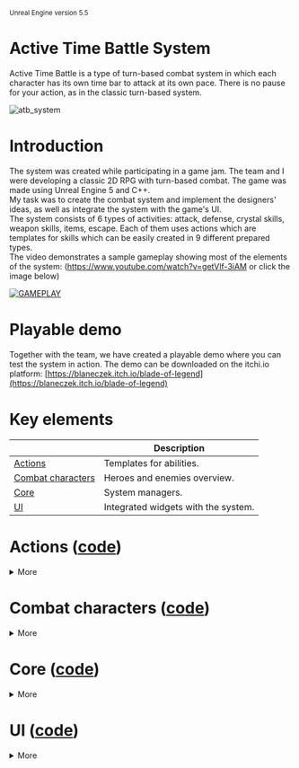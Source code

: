 <sub>Unreal Engine version 5.5</sub>
</br>

# Active Time Battle System
Active Time Battle is a type of turn-based combat system in which each character has its own time bar to attack at its own pace. There is no pause for your action, as in the classic turn-based system.

![atb_system](https://github.com/user-attachments/assets/dd45f40c-6826-458c-b025-c6fe10f13a89)

# Introduction
The system was created while participating in a game jam. The team and I were developing a classic 2D RPG with turn-based combat. The game was made using Unreal Engine 5 and C++. 
</br>My task was to create the combat system and implement the designers' ideas, as well as integrate the system with the game's UI. 
</br>The system consists of 6 types of activities: attack, defense, crystal skills, weapon skills, items, escape. Each of them uses actions which are templates for skills which can be easily created in 9 different prepared types. 
</br>The video demonstrates a sample gameplay showing most of the elements of the system: (https://www.youtube.com/watch?v=getVlf-3iAM or click the image below)

[![GAMEPLAY](https://img.youtube.com/vi/getVlf-3iAM/0.jpg)](https://www.youtube.com/watch?v=getVlf-3iAM)

# Playable demo
Together with the team, we have created a playable demo where you can test the system in action. The demo can be downloaded on the itchi.io platform:
[https://blaneczek.itch.io/blade-of-legend](https://blaneczek.itch.io/blade-of-legend)

# Key elements

|                                                                               | Description                                                     |
|-------------------------------------------------------------------------------|-----------------------------------------------------------------|
| [Actions](#actions-code)                                                      | Templates for abilities.                                        |
| [Combat characters](#combat-characters-code)                                  | Heroes and enemies overview.                                    |
| [Core](#core-code)                                                            | System managers.                                                |
| [UI](#ui-code)                                                                | Integrated widgets with the system.                             |


# Actions ([code](Source/BladeOfLegend/DAWID/CombatSystem/Actions))  
<details>
<summary>More</summary>
</br>	
Actions are used for all activities that characters perform during combat, from using abilities to using items. Each action is a UObject that is created when any activity is performed. There are 9 types of actions that determine how an activity will be performed: </br>
  
<img src="https://github.com/user-attachments/assets/b5b246d9-91e8-4e83-b154-97bad793ce8a" width="800">

</br>**Default:** an action that is used on the character who performs it, such as using items or the Defense ability.
</br>![default](https://github.com/user-attachments/assets/484e87a2-7d96-4baa-95b8-bdd5fe2d6283)

</br>**Default Melee/Range:** an action that is used on another character, such as using the default attack ability. In Melee the character runs to the target, in Range the character sends a projectile to the target.
</br>![defaultmelee (2)](https://github.com/user-attachments/assets/0d04fef0-a954-4523-b9d2-9200ec76cbcc) ![defaultrange](https://github.com/user-attachments/assets/164f3493-a458-4238-82b7-2ebbe9076a64)

</br>**Multiple Default Melee/Range:** an action used on multiple characters.
</br>![multiplemelee](https://github.com/user-attachments/assets/09b024bf-3aff-41e6-a9f8-e5e1918bba53) ![multiplerange](https://github.com/user-attachments/assets/c3113ccd-f273-4f6e-bf90-87cfaa36e45a)

</br>**Bounce Range:** a special action that sends a single projectile that bounces between multiple characters.
</br>![bounce](https://github.com/user-attachments/assets/12ae90be-cd0a-471c-9056-d5cf5d9f340e)

</br>**Column Melee:** a special action in which one column of slots is selected and the character performs the ability on every character in that column
</br>![column](https://github.com/user-attachments/assets/c34676cb-2964-4aa4-8fed-5843c80b5c93)

</br>**Whole Team In Place:** a special action in which the ability is used on all enemies without projectiles or having to walk up to them..
</br>![wholeteam](https://github.com/user-attachments/assets/249a9654-e3ab-4c3c-ab6d-9b360492294f)

</br>**Summon:** a special action that allows you to summon new characters to slots.
</br>![summon](https://github.com/user-attachments/assets/096a0d5e-dcf4-4a06-b8e0-a25141f1518f)

</br>Let's take a look at how this works. For example, the player selects **Attack**, selects the enemy character, and then the proper UObject is created. An action of type **DefaultMelee** is used for this purpose. The character's default attack is created in Blueprint, which inherits from the **DefaultMeleeAction** class. This way designers can easily create abilities in Blueprints, set all the necessary data and calculate damage or other effects. </br> 

<img src="https://github.com/user-attachments/assets/5f530f65-0e81-433f-a5ac-ebcfae6f0f37" width="1000">

</br>Actions are managed by **BLActionComponent**, which is added to Characters. In this component, the correct action type is first created in the **CreateAction** function based on **ActionData.Type**. Then the **OnCreateAction** function of the newly created UObject is called.

```c++
void UBLActionComponent::CreateAction(const FVector& OwnerSlotLocation, const TArray<ABLCombatSlot*>& Targets, const FCombatActionData& ActionData, AActor* CombatManagerActor)
{
	ABLCombatCharacter* OwnerChar = Cast<ABLCombatCharacter>(GetOwner());
	if (!OwnerChar)
	{
		EndAction(true);
		return;
	}

	SlotLocation = OwnerSlotLocation;
	TargetSlots = Targets;

	switch (ActionData.Type)
	{
		case ECombatActionType::ATTACK:
		{
			if (!AttackActions.IsValidIndex(ActionData.Index))
			{
				break;
			}

			CurrentAction = NewObject<UBLAction>(this, AttackActions[ActionData.Index].LoadSynchronous());
			if (CurrentAction)
			{
				CurrentAction->OnCreateAction(this, OwnerChar, CombatManagerActor);
			}
			else
			{
				break;
			}
			return;
		}
  .
  .
  .
```

</br>The **ActivateAction** function is then called in the Action object. Each action type has its own implementation of this function. The action we chose earlier is of type **DefaultMeleeAction**. There we return to the ActionComponent and call the **DefaultMeleeAction** function. 

```c++
void UBLAction::OnCreateAction(UBLActionComponent* OwnerComponent, ABLCombatCharacter* Owner, AActor* InCombatManager)
{
	if (OwnerComponent && Owner)
	{
		CombatManager = InCombatManager;
		OwnerChar = Owner;

		ActivateAction(OwnerComponent);

		if (TurnsCost > 0)
		{
			OwnerChar->StartActionTurnsCooldown(TurnsCost);
		}
	}
}
```

```c++
void UBLDefaultMeleeAction::ActivateAction(UBLActionComponent* OwnerComponent)
{
	if (OwnerComponent && IsValid(OwnerChar))
	{
		OwnerComponent->DefaultMeleeAction();

		OwnerChar->SetCurrentME(FMath::Clamp((OwnerChar->GetCurrentME() - MECost), 0.f, OwnerChar->GetMaxME()));
	}
}
```

</br>**ActionComponent** manages all the action flows. In our example, the **DefaultMeleeAction** function is called, which calculates the location where our character needs to move and sends it there.

```c++
/** Action is executing in place, target is the owner. */
	void DefaultAction();

	/** Character runs up to the target and executes action. */
	void DefaultMeleeAction();

	/** Character creates a projectile that flies to the target and executes action. */
	void DefaultRangeAction(const TSubclassOf<ABLRangeProjectile>& ProjectileClass, UPaperFlipbook* ProjectileSprite);

	/** Character runs up to the targets one by one and executes action for every target .*/
	void MultipleDefaultMeleeAction();

	/** Character creates multiple projectiles that fly to the targets and execute action. */
	void MultipleDefaultRangeAction(TSubclassOf<ABLRangeProjectile> ProjectileClass, UPaperFlipbook* ProjectileSprite);

	/** Character runs up to the column and executes an action for every target in column. */
	void ColumnMeleeAction();

	/** Character creates a single projectile that travels through multiple targets. */
	void BounceRangeAction(const TSubclassOf<ABLRangeProjectile>& ProjectileClass, UPaperFlipbook* ProjectileSprite);

	/** Character in place executes an action for each target. */
	void MultipleInPlaceAction(const TSubclassOf<APaperZDCharacter>& EffectClass);
```

```c++
void UBLActionComponent::DefaultMeleeAction()
{
	if (!IsValid(AIC) || !TargetSlots.IsValidIndex(0) || !IsValid(TargetSlots[0]))
	{
		EndAction();
		return;
	}

	AIC->GetPathFollowingComponent()->OnRequestFinished.AddUObject(this, &UBLActionComponent::ReachedActionDestination);
	const FVector& Location = TargetSlots[0]->GetCharacter()->GetActorLocation() + (TargetSlots[0]->GetCharacter()->GetActorForwardVector() * 40);
	AIC->MoveToLocation(Location, 5.f);
}
```

</br>When a character reaches the target point, an action is executed (an animation is played, damage is dealt, etc.), and then the characters return to their location.

```c++
void UBLActionComponent::ReachedActionDestination(FAIRequestID RequestID, const FPathFollowingResult& Result)
{
	if (!IsValid(AIC) || !IsValid(CurrentAction))
	{
		AIC->MoveToLocation(SlotLocation, 5.f);
		EndAction();
		return;
	}

	AIC->GetPathFollowingComponent()->OnRequestFinished.RemoveAll(this);
	AIC->GetPathFollowingComponent()->OnRequestFinished.AddUObject(this, &UBLActionComponent::ReachedSlotLocation);

	CurrentAction->OnEndExecution.BindWeakLambda(this, [this]() { AIC->MoveToLocation(SlotLocation, 5.f); });
	CurrentAction->ExecuteAction(TargetSlots);
}
```

```c++
void UBLDefaultMeleeAction::ExecuteAction(const TArray<ABLCombatSlot*>& Targets)
{
	if (!IsValid(OwnerChar) || !Targets.IsValidIndex(0) || !Targets[0])
	{
		OnEndExecution.ExecuteIfBound();
		return;
	}

	if (IsValid(ActionAnim))
	{
		FZDOnAnimationOverrideEndSignature EndAnimDel;
		EndAnimDel.BindWeakLambda(this, [this](bool bResult) { OnEndExecution.ExecuteIfBound(); });
		OwnerChar->GetAnimationComponent()->GetAnimInstance()->PlayAnimationOverride(ActionAnim, "DefaultSlot", 1.f, 0.0f, EndAnimDel);
		ActionCalculations(Targets[0], CombatManager);
	}
	else
	{
		ActionCalculations(Targets[0], CombatManager);
		OnEndExecution.ExecuteIfBound();
	}
}
```

<br>
</details>

# Combat characters ([code](Source/BladeOfLegend/DAWID/CombatSystem/Characters)) 
<details>
<summary>More</summary>
	
</br>**Combat characters** are heroes and enemies used during combat. They contain all the necessary data, such as character attributes and possessed actions, as well as functions responsible for calculating damage and other effects.

```c++
float ABLCombatCharacter::CalculateElementsMultipliers(ECombatElementType DamageElementType, ECombatElementType CharacterElementType, bool& OutIsHeal)
{ 
	OutIsHeal = false;

	TArray<TArray<float>> ElementsTable = {
	  // AttackType
	  //   FIRE     WATER   EARTH   WIND    ICE    THUNDER  ACID    DARK    WHITE   NONE       TargetType
		{1.0f,   2.0f,   1.0f,   1.0f,   1.5f,   1.0f,   1.0f,   1.5f,   1.0f,   1.0f},  // FIRE   
		{2.0f,   1.0f,   1.0f,   1.0f,   1.5f,   4.0f,   0.75f,  1.0f,   1.5f,   1.0f},  // WATER
		{1.0f,   1.0f,   1.0f,   2.0f,   1.0f,   0.0f,   4.0f,   1.5f,   1.0f,   1.0f},  // EARTH
		{1.0f,   1.0f,   2.0f,   1.0f,   1.0f,   4.0f,   1.0f,   1.0f,   1.5f,   1.0f},  // WIND
		{1.5f,   0.75f,  1.0f,   1.0f,   1.0f,   0.75f,  1.0f,   1.5f,   1.0f,   1.0f},  // ICE
		{1.0f,   0.0f,   4.0f,   0.0f,   1.5f,   1.0f,   1.0f,   1.0f,   1.5f,   1.0f},  // THUNDER
		{1.0f,   1.5f,   0.0f,   1.0f,   1.0f,   1.0f,   1.0f,   1.5f,   1.0f,   1.0f},  // ACID
		{0.0f,   1.0f,   0.0f,   1.0f,   0.0f,   1.0f,   0.0f,   1.0f,   2.0f,   0.0f},  // DARK
		{1.0f,   0.0f,   1.0f,   0.0f,   1.0f,   0.0f,   1.0f,   2.0f,   1.0f,   0.0f},  // WHITE
		{1.0f,   1.0f,   1.0f,   1.0f,   1.0f,   1.0f,   1.0f,   1.0f,   1.0f,   1.0f}   // NONE
	};

	const int32 AttackElementIndex = static_cast<int32>(DamageElementType);
	const int32 TargetElementIndex = static_cast<int32>(CharacterElementType);

	const float Multiplier = ElementsTable[TargetElementIndex][AttackElementIndex];

	// If Attack and Target Element is the same, damage will be converted to healing (except NONE NONE)
	if (AttackElementIndex == TargetElementIndex && AttackElementIndex != ElementsTable.Num() - 1)
	{
		OutIsHeal = true;
		return Multiplier;
	}
	else
	{
		return Multiplier;
	}
}
```

```c++
void ABLCombatCharacter::HandleDamageHit(ABLCombatCharacter* Attacker, float Damage, float DMGMultiplier, ECombatElementType DamageElementType, bool bMagicalAction)
{
	// Only if action is physical
	if (!bMagicalAction)
	{
		// If it draws DODGE, character will not take any damage or heal
		const int32 DodgeChance = FMath::RandRange(1, 100);
		if (DodgeChance <= CurrentDodge)
		{
			DisplayTextDMG(0, false, DamageElementType, true);
			return;
		}
	}
	
	if (bMagicalAction && bMagicImmunity)
	{
		DisplayTextDMG(0, false, DamageElementType, false);
		return;
	}

	// If it draws Pierce, Defense is reduced by half
	const int32 PierceChance = FMath::RandRange(1, 100);
	const float NewDefense = PierceChance <= BaseData.Pierce ? CurrentDefense / 2 : CurrentDefense;

	// 10 def decreases dmg by 5%
	float DMGValue = (Damage * DMGMultiplier) * (1.f - ((NewDefense / 1000) * 5));

	// If attack is physical and Attacker has Poisoning status, dmg is decreased by 20%
	if (!bMagicalAction && Attacker && Attacker->StatusesComponent->Statuses.Contains(ECombatStatusType::POISONING))
	{
		// Clamp because Defense can be higher than Damage, so that Damage is not negative
		DMGValue = FMath::Clamp(FMath::RoundHalfFromZero(DMGValue * 0.8f), 0, FMath::RoundHalfFromZero(DMGValue));
	}
	else
	{
		DMGValue = FMath::Clamp(FMath::RoundHalfFromZero(DMGValue), 0, FMath::RoundHalfFromZero(DMGValue));
	}

	// Sets character HP between 0 and MaxHP
	CurrentHP = FMath::Clamp((CurrentHP - DMGValue), 0, BaseData.MaxHP);

	DisplayTextDMG(DMGValue, false, DamageElementType);
	OnHealthUpdate.ExecuteIfBound();

	if (BaseData.TakeDMGAnim && GetAnimInstance() && !bDefendIdle)
	{
		GetAnimationComponent()->GetAnimInstance()->PlayAnimationOverride(BaseData.TakeDMGAnim);
	}
}
```


</details>

# Core ([code](Source/BladeOfLegend/DAWID/CombatSystem/Core)) 
<details>
<summary>More</summary>
	
</br>There are two key elements: **Combat Slots** and **Combat Manager**. 
</br>
</br>**Combat slots** are actors with collision boxes placed on the level where combat characters are located. Each character is assigned to a slot. The player can interact with the assigned slots using the mouse. When the player hovers over or clicks on a slot, an arrow of a different color appears. Slots are used to select heroes and enemies by the player.
	
<img src="https://github.com/user-attachments/assets/74257afa-30b0-41d6-abfa-187f43de648c" width="415"> ![slotsgif](https://github.com/user-attachments/assets/74bc39c9-28da-4318-87d1-637c773c6a39)

</br>**Combat Manager** is the main part of the system that manages gameplay, and also UI elements. We can break it down into 3 parts (Player, Enemies and General) and describe the most important functions.
</br></br>**Player:** The manager spawns all heroes with the appropriate data and handles clicking on slots when the player performs an action. Then, when the action is used, it processes it further, adding it to the queue.

```c++
void ABLCombatManager::SetPlayerTeam()
{
	UBLGameInstance* GI = Cast<UBLGameInstance>(GetGameInstance());	
	if (!GI || !IsValid(Widget))
	{
		return;
	}

	for (int32 Index = 0; Index < FMath::Clamp(GI->SaveGameData.HeroesData.Heroes.Num(), 0, 5); ++Index)
	{
		const FCombatCharData& CharBaseData = GI->CalculateBaseCombatData(Index);
		if (PlayerTeam[Index])
		{
			PlayerTeam[Index]->SpawnHero(CharBaseData, GI->SaveGameData.HeroesData.Heroes[Index].CombatActions, GI->CombatData.bSneakAttack);
			GI->CombatData.bSneakAttack ? Widget->AddHero(PlayerTeam[Index]->GetIndex(), CharBaseData, true)
										: Widget->AddHero(PlayerTeam[Index]->GetIndex(), CharBaseData, false);
			Widget->AddHeroActions(PlayerTeam[Index]->GetIndex(), CharBaseData, GI->SaveGameData.HeroesData.Heroes[Index].CombatActions, GI->CombatData.bCanRunAway);
		}
	}
}
```

```c++
void ABLCombatManager::HandleSlotClicked(AActor* Slot)
{
	if (CurrentActionType == ECombatActionType::NONE)
	{
		return;
	}
	
	ABLCombatSlot* CurrentSlot = Cast<ABLCombatSlot>(Slot);
	if (!CurrentSlot || !CurrentSlot->IsActive())
	{
		return;
	}

	// If the player doesn't have enough ME for an action, display the widget.
	if (IsValid(Widget) && CurrentActionData.MECost > CurrentPlayerSlot->GetCharacter()->GetCurrentME())
	{
		Widget->ActivateNotEnoughME();
		return;
	}

	switch (CurrentActionData.Flow) 
	{
		case ECombatActionFlow::DEFAULT:
		{
			if (CurrentSlot == CurrentPlayerSlot)
			{
				ChooseTargetSlot(CurrentSlot);
				break;
			}
			return;
		}
		case ECombatActionFlow::DEFAULT_MELEE:
		case ECombatActionFlow::DEFAULT_RANGE:
		case ECombatActionFlow::MULTIPLE_MELEE:
		case ECombatActionFlow::MULTIPLE_RANGE:
		{
			if (CurrentSlot->IsEnemy())
			{
				ChooseTargetSlot(CurrentSlot);
				if (CurrentTargetsSlots.Num() >= CurrentActionData.TargetsNum)
				{
					break;
				}
			}
			return;	
		}
		case ECombatActionFlow::COLUMN_MELEE:
		{
			if (CurrentSlot->IsEnemy())
			{
				int32 IndexStart = 0;
				int32 IndexEnd = 0;
				// 1. column
				if (CurrentSlot->GetIndex() <= 3)
				{
					IndexStart = 0;
					IndexEnd = 3;
				}
				// 2. column
				else if (CurrentSlot->GetIndex() >= 4 && CurrentSlot->GetIndex() <= 7)
				{
					IndexStart = 4;
					IndexEnd = 7;
				}
				// 3. column
				else
				{
					IndexStart = 8;
					IndexEnd = 11;
				}

				for (IndexStart; IndexStart <= IndexEnd; ++IndexStart)
				{
					if (EnemyTeam[IndexStart] && EnemyTeam[IndexStart]->IsActive())
					{
						ChooseTargetSlot(EnemyTeam[IndexStart]);
					}
				}
				break;
			}
			return;				
		}
		case ECombatActionFlow::BOUNCE_RANGE:
		{
			if (CurrentSlot->IsEnemy())
			{
				ChooseTargetSlot(CurrentSlot);
				if (CurrentActionData.TargetsNum == 1)
				{
					break;
				}

				// Projectiles cannot bounce 2 times in a row on the same target
				int32 DisabledIndex = CurrentSlot->GetIndex();
				for (int32 Index = 0; Index < CurrentActionData.TargetsNum - 1; ++Index)
				{
					TArray<int32> AvailableIndexes;
					for (const auto& EnemySlot : EnemyTeam)
					{
						if (EnemySlot && EnemySlot->IsActive() && EnemySlot->GetIndex() != DisabledIndex)
						{
							AvailableIndexes.Add(EnemySlot->GetIndex());
						}
					}

					if (AvailableIndexes.IsEmpty())
					{
						break; 
					}

					const int32 RandomIndex = FMath::RandRange(0, AvailableIndexes.Num() - 1);						
					CurrentTargetsSlots.Add(EnemyTeam[AvailableIndexes[RandomIndex]]);
					DisabledIndex = AvailableIndexes[RandomIndex];
				}
				break;
			}
			return;
		}
		case ECombatActionFlow::WHOLE_TEAM_IN_PLACE:
		{
			if (CurrentSlot->IsEnemy())
			{	
				for (const auto& EnemySlot : EnemyTeam)
				{
					if (EnemySlot && EnemySlot->IsActive())
					{
						ChooseTargetSlot(EnemySlot);
					}
				}
				break;
			}
			return;
		}
		default:
		{
			return;
		}
	}

	ProcessPlayerAction();
}
```

```c++
void ABLCombatManager::ProcessPlayerAction()
{
	if (!IsValid(Widget) || !IsValid(CurrentPlayerSlot))
	{
		return;
	}

	AddActionToQueue(CurrentPlayerSlot, CurrentTargetsSlots, CurrentActionData, false);
	CurrentPlayerSlot->bCanDoAction = false;
	CurrentActionType = ECombatActionType::NONE;

	Widget->ResetHeroCooldownBar(CurrentPlayerSlot->GetIndex());

	ClearPlayerSlot();
	ChooseAvailablePlayerSlot();

	FTimerHandle ClearTargetDelay;
	FTimerDelegate ClearTargetDel;
	ClearTargetDel.BindUObject(this, &ABLCombatManager::ClearTargetsSlots);
	GetWorld()->GetTimerManager().SetTimer(ClearTargetDelay, ClearTargetDel, 1.f, false);
}
```

</br>**Enemies:** The manager spawns all enemies with the appropriate data and handles their actions.

```c++
oid ABLCombatManager::HandleEnemyAction(ABLCombatSlot* EnemySlot, FCombatActionData&& ActionData)
{
	TArray<int32> ActiveSlots;
	for (const auto& Slot : PlayerTeam)
	{
		if (Slot && Slot->IsActive())
		{
			ActiveSlots.Add(Slot->GetIndex());
		}
	}

	if (ActiveSlots.IsEmpty())
	{
		return;
	}

	TArray<ABLCombatSlot*> Targets;

	switch (ActionData.Flow)
	{
		case ECombatActionFlow::DEFAULT:
		{
			Targets.Add(EnemySlot);
			break;
		}
		case ECombatActionFlow::DEFAULT_MELEE:
		case ECombatActionFlow::DEFAULT_RANGE:
		case ECombatActionFlow::MULTIPLE_MELEE:
		case ECombatActionFlow::MULTIPLE_RANGE:
		{
			for (int32 Index = 0; Index < ActionData.TargetsNum; ++Index)
			{
				const int32 RandomIndex = FMath::RandRange(0, ActiveSlots.Num() - 1);
				Targets.Add(PlayerTeam[ActiveSlots[RandomIndex]]);
			}
			break;		
		}
		case ECombatActionFlow::BOUNCE_RANGE:
		{
			int32 RandomIndex = FMath::RandRange(0, ActiveSlots.Num() - 1);
			Targets.Add(PlayerTeam[ActiveSlots[RandomIndex]]);
			int32 DisabledIndex = ActiveSlots[RandomIndex];

			for (int32 Index = 0; Index < ActionData.TargetsNum - 1; ++Index)
			{
				TArray<int32> AvailableIndexes;
				for (const auto& ActiveIndex : ActiveSlots)
				{
					if (ActiveIndex != DisabledIndex)
					{
						AvailableIndexes.Add(ActiveIndex);
					}
				}
				if (AvailableIndexes.IsEmpty())
				{
					break;
				}
				RandomIndex = FMath::RandRange(0, AvailableIndexes.Num() - 1);
				Targets.Add(PlayerTeam[AvailableIndexes[RandomIndex]]);
				DisabledIndex = AvailableIndexes[RandomIndex];
			}
			break;
		}
		case ECombatActionFlow::SUMMON_ALLIES:
		{
			TArray<int32> AvailableSlotsIndex;
			for (const auto& Slot : EnemyTeam)
			{
				// not active because we are summoning in free slots
				if (Slot && !Slot->IsActive() && Slot != EnemySlot)
				{
					AvailableSlotsIndex.Add(Slot->GetIndex());
				}
			}

			if (AvailableSlotsIndex.IsEmpty())
			{
				Targets.Add(FindNewTargetSlot(true));
				ActionData = FCombatActionData(ECombatActionType::ATTACK, ECombatActionFlow::DEFAULT_MELEE, 0);
				break;
			}

			for (int32 Index = 0; Index < ActionData.TargetsNum; ++Index)
			{
				if (AvailableSlotsIndex.IsEmpty())
				{
					break;
				}
				const int32 RandomIndex = FMath::RandRange(0, AvailableSlotsIndex.Num() - 1);
				Targets.Add(EnemyTeam[AvailableSlotsIndex[RandomIndex]]);
				AvailableSlotsIndex.RemoveAt(RandomIndex);
			}
			break;
		}
		case ECombatActionFlow::KILL_ALLIES:
		{
			TArray<int32> AvailableSlotsIndex;
			for (auto& Slot : EnemyTeam)
			{
				if (Slot && Slot->IsActive() && Slot != EnemySlot)
				{
					AvailableSlotsIndex.Add(Slot->GetIndex());
				}
			}

			if (AvailableSlotsIndex.IsEmpty())
			{
				Targets.Add(FindNewTargetSlot(true));
				ActionData = FCombatActionData(ECombatActionType::ATTACK, ECombatActionFlow::DEFAULT_MELEE, 0);
				break;
			}

			const int32 Random = FMath::RandRange(1, ActionData.TargetsNum);
			for (int32 Index = 0; Index < Random; ++Index)
			{
				if (AvailableSlotsIndex.IsEmpty())
				{
					break;
				}
				const int32 RandomIndex = FMath::RandRange(0, AvailableSlotsIndex.Num() - 1);
				Targets.Add(EnemyTeam[AvailableSlotsIndex[RandomIndex]]);
				AvailableSlotsIndex.RemoveAt(RandomIndex);
			}
			break;
		}
		case ECombatActionFlow::WHOLE_TEAM_IN_PLACE:
		{
			for (const auto& Slot : PlayerTeam)
			{
				if (Slot && Slot->IsActive())
				{
					Targets.Add(Slot);
				}
			}
			break;
		}
		default:
		{
			return;
		}
		
	}

	AddActionToQueue(EnemySlot, Targets, ActionData, true);
}
```

</br>**General:** The queue stores all used actions. The manager calls the queue function every 0.5 seconds and checks if no action is currently being executed. If so, it stops all cooldown bars and executes the current action. This allows actions to be queued and executed in a proper time.

```c++
void ABLCombatManager::HandleActionsQueue()
{
	// Do nothing if other action is currently performed. 
	if (bAction || ActionQueue.IsEmpty())
	{
		return;
	}

	// Delete action from queue if owner is not active (dead).
	if (!IsValid(ActionQueue[0].OwnerSlot) || !ActionQueue[0].OwnerSlot->IsActive())
	{
		ActionQueue.RemoveAt(0);
		bAction = false;
		return;
	}
		
	// If it's not summon allies type of action, check if all targets are active (alive). If not, find new active target.
	if (ActionQueue[0].ActionData.Flow != ECombatActionFlow::SUMMON_ALLIES)
	{
		for (int32 Index = ActionQueue[0].TargetsSlots.Num() - 1; Index >= 0; --Index)
		{
			if (ActionQueue[0].TargetsSlots[Index] && !ActionQueue[0].TargetsSlots[Index]->IsActive())
			{
				if (ABLCombatSlot* NewTargetSlot = FindNewTargetSlot(ActionQueue[0].bEnemyAction))
				{
					ActionQueue[0].TargetsSlots[Index] = NewTargetSlot;
				}
				else
				{
					ActionQueue[0].TargetsSlots.RemoveSingle(ActionQueue[0].TargetsSlots[Index]);
				}
			}
		}
	}

	DoAction(ActionQueue[0].OwnerSlot, ActionQueue[0].TargetsSlots, ActionQueue[0].ActionData, ActionQueue[0].bEnemyAction);
	ActionQueue.RemoveAt(0);
}
```

</details>

# UI ([code](Source/BladeOfLegend/CombatSystem/DAWID/UI))
<details>
<summary>More</summary>
	
</br>The player controls the gameplay by interacting with the UI using the mouse. Therefore, it is very important that the UI elements work properly. While the visual elements are done in blueprints, all logic is done entirely in cpp to maintain performance and proper integration with the system.
</br></br>The main panel contains 3 elements: **Enemies Panel** (displays information about enemies, not interactive), **Heroes Panel** (displays information about heroes, by clicking on them we can switch the currently active Hero), **Actions Panel** (contains information about all actions, we can choose there which one we want to use).

![UIgif](https://github.com/user-attachments/assets/3b1be6e0-4624-469b-b475-c354622e42cd)

</br>For example, the logic responsible for selecting the currently active hero starts in **BLHeroesWidget**. We add a function delegate to the **On click event**, which highlights the tile and calls another delegate that is binded in the **BLComabtWidget**. Then, in the same way, we go to the **Combat manager** were CombatWidget delegates are binded, and select the corresponding player slot.

```c++
void UBLHeroesWidget::NativeConstruct()
{
	Super::NativeConstruct();

	HeroesTileView->OnItemClicked().AddUObject(this, &UBLHeroesWidget::HeroClicked);
}

void UBLHeroesWidget::HeroClicked(UObject* Item)
{
	UBLHeroEntryWidget* Hero = Cast<UBLHeroEntryWidget>(HeroesTileView->GetEntryWidgetFromItem(Item));
	if (Hero && Hero->CanDoAction())
	{
		UnlightsHero();
		ClickedHero = Hero;
		ClickedHero->HighlightHero();
		OnHeroClicked.ExecuteIfBound(Hero->GetIndex());
	}
}
```

```c++
void UBLCombatWidget::AddHero(int32 SlotIndex, const FCombatCharData& BaseData, bool bSneakAttack)
{
	Heroes->AddHero(SlotIndex, BaseData.Name, BaseData.MaxHP, BaseData.CurrentHP, BaseData.MaxME);
	Heroes->OnHeroClicked.BindUObject(this, &UBLCombatWidget::HeroClicked);

	.
	.
	.
}

void UBLCombatWidget::HeroClicked(int32 HeroIndex)
{
	OnHeroSelected.ExecuteIfBound(HeroIndex);
}
```

```c++
void ABLCombatManager::InitializeWidget()
{
	if (WidgetClass)
	{
		Widget = CreateWidget<UBLCombatWidget>(GetWorld(), WidgetClass);
		Widget->OnActionChosen.BindUObject(this, &ABLCombatManager::SetPlayerActionData);
		Widget->OnHeroSelected.BindUObject(this, &ABLCombatManager::ChoosePlayerSlot);
		Widget->OnResetCurrentActionType.BindWeakLambda(this, [this]() {CurrentActionType = ECombatActionType::NONE; });
	}
}

void ABLCombatManager::ChoosePlayerSlot(int32 Index)
{
	if (PlayerTeam.IsValidIndex(Index))
	{
		ClearPlayerSlot();
		ChoosePlayerSlot(PlayerTeam[Index]);
	}
}
```

</details>
